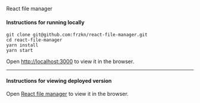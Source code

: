 React file manager


#### Instructions for running locally

```
git clone git@github.com:frzkn/react-file-manager.git
cd react-file-manager
yarn install
yarn start
```

Open [http://localhost:3000](http://localhost:3000) to view it in the browser.

---

#### Instructions for viewing deployed version

Open [React file manager](https://react-file-manager-task.netlify.app)
to view it in the browser.
